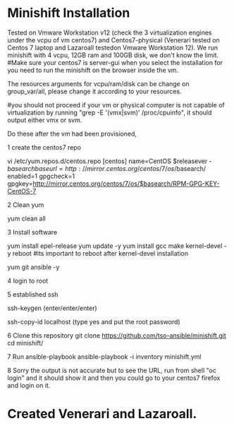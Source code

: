 # Minishift Installation

Tested on Vmware Workstation v12 (check the 3 virtualization engines under the vcpu of vm centos7) and Centos7-physical (Venerari tested on Centos 7 laptop and Lazaroall testedon Vmware Workstation 12).  We run minishift with 4 vcpu, 12GB ram and 100GB disk, we don't know the limit.  
#Make sure your centos7 is server-gui when you select the installation for you need to run the minishift on the browser inside the vm.

The resources arguments for vcpu/ram/disk can be change on group_var/all, please change it according to your resources.

#you should not proceed if your vm or physical computer is not capable of virtualization by running "grep -E '(vmx|svm)' /proc/cpuinfo", it should output either vmx or svm.

Do these after the vm had been provisioned,

1 create the centos7 repo

vi /etc/yum.repos.d/centos.repo
[centos]
name=CentOS $releasever - $basearch
baseurl=http://mirror.centos.org/centos/7/os/$basearch/
enabled=1
gpgcheck=1
gpgkey=http://mirror.centos.org/centos/7/os/$basearch/RPM-GPG-KEY-CentOS-7

2 Clean yum

yum clean all

3 Install software

 yum install epel-release
 yum update -y
 yum install gcc make kernel-devel -y
 reboot 
 #its important to reboot after kernel-devel installation
 
 yum git ansible -y
 
4 login to root 
 
5 established ssh
 
 ssh-keygen (enter/enter/enter)
 
 ssh-copy-id localhost (type yes and put the root password)
 
6 Clone this repository
 git clone https://github.com/tso-ansible/minishift.git
 cd minishift/
 
7 Run ansible-playbook
 ansible-playbook -i inventory minishift.yml
 
8 Sorry the output is not accurate but to see the URL, run from shell "oc login" and it should show it and then you could go to your centos7 firefox and login on it.

# Created Venerari and Lazaroall.
